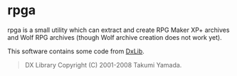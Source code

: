 rpga
====

rpga is a small utility which can extract and create RPG Maker XP+ archives
and Wolf RPG archives (though Wolf archive creation does not work yet).

This software contains some code from [DxLib](http://homepage2.nifty.com/natupaji/DxLib/).
> DX Library Copyright (C) 2001-2008 Takumi Yamada.
